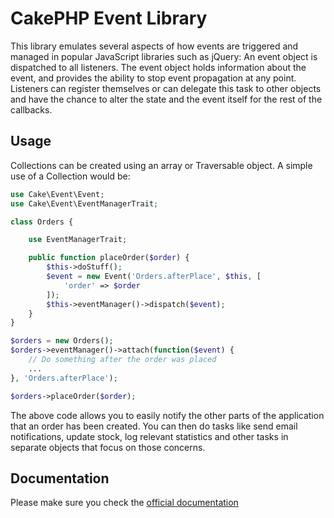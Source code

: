 # CakePHP Event Library

This library emulates several aspects of how events are triggered and managed in popular JavaScript
libraries such as jQuery: An event object is dispatched to all listeners. The event object holds information
about the event, and provides the ability to stop event propagation at any point.
Listeners can register themselves or can delegate this task to other objects and have the chance to alter the
state and the event itself for the rest of the callbacks.

## Usage

Collections can be created using an array or Traversable object.  A simple use of a Collection would be:

```php
use Cake\Event\Event;
use Cake\Event\EventManagerTrait;

class Orders {

	use EventManagerTrait;

	public function placeOrder($order) {
		$this->doStuff();
		$event = new Event('Orders.afterPlace', $this, [
			'order' => $order
		]);
		$this->eventManager()->dispatch($event);
	}
}

$orders = new Orders();
$orders->eventManager()->attach(function($event) {
	// Do something after the order was placed
	...
}, 'Orders.afterPlace');

$orders->placeOrder($order);
```

The above code allows you to easily notify the other parts of the application that an order has been created.
You can then do tasks like send email notifications, update stock, log relevant statistics and other tasks
in separate objects that focus on those concerns.

## Documentation

Please make sure you check the [official documentation](http://book.cakephp.org/3.0/en/core-libraries/events.html)
